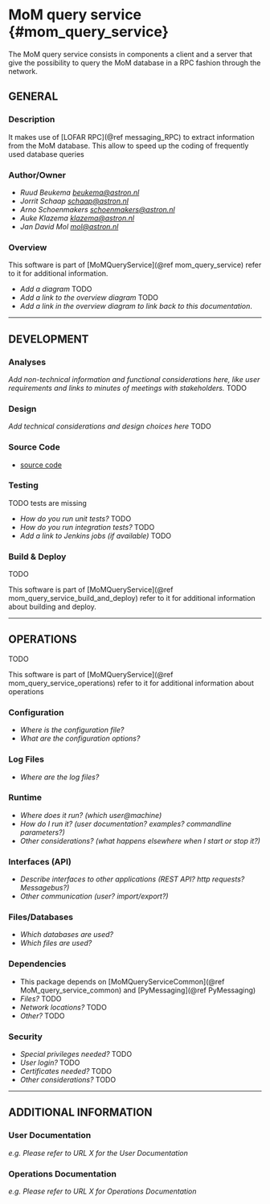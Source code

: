 # MoM query service {#mom_query_service}

The MoM query service consists in components a client and a server that give the possibility to
query the MoM database in a RPC fashion through the network.


## GENERAL

### Description
It makes use of [LOFAR RPC](@ref messaging_RPC) to extract information from the MoM database.
This allow to speed up the coding of frequently used database queries

### Author/Owner
- *Ruud Beukema <beukema@astron.nl>*
- *Jorrit Schaap <schaap@astron.nl>*
- *Arno Schoenmakers <schoenmakers@astron.nl>*
- *Auke Klazema <klazema@astron.nl>*
- *Jan David Mol <mol@astron.nl>*

### Overview
This software is part of [MoMQueryService](@ref mom_query_service) refer to it for additional information.
- *Add a diagram* TODO
- *Add a link to the overview diagram* TODO
- *Add a link in the overview diagram to link back to this documentation*.

- - -

## DEVELOPMENT

### Analyses
*Add non-technical information and functional considerations here, like user requirements and links to minutes of 
meetings with stakeholders.* TODO

### Design
*Add technical considerations and design choices here* TODO

### Source Code
- [source code](https://svn.astron.nl/LOFAR/trunk/SAS/MoM/MoMQueryService/MoMQueryServiceClient/)


### Testing
TODO tests are missing 
- *How do you run unit tests?* TODO
- *How do you run integration tests?* TODO
- *Add a link to Jenkins jobs (if available)* TODO

### Build & Deploy
TODO

This software is part of [MoMQueryService](@ref mom_query_service_build_and_deploy) refer to it for additional
information about building and deploy.

- - -
## OPERATIONS
TODO

This software is part of [MoMQueryService](@ref mom_query_service_operations) refer to it for additional
information about operations
### Configuration
- *Where is the configuration file?*
- *What are the configuration options?*

### Log Files
- *Where are the log files?*

### Runtime
- *Where does it run? (which user@machine)*
- *How do I run it? (user documentation? examples? commandline parameters?)*
- *Other considerations? (what happens elsewhere when I start or stop it?)*

### Interfaces (API)
- *Describe interfaces to other applications (REST API? http requests? Messagebus?)* 
- *Other communication (user? import/export?)*

### Files/Databases
- *Which databases are used?*
- *Which files are used?*

### Dependencies
- This package depends on [MoMQueryServiceCommon](@ref MoM_query_service_common) and [PyMessaging](@ref PyMessaging)
- *Files?* TODO
- *Network locations?* TODO
- *Other?* TODO

### Security
- *Special privileges needed?* TODO
- *User login?* TODO
- *Certificates needed?* TODO
- *Other considerations?* TODO

- - -

## ADDITIONAL INFORMATION

### User Documentation

*e.g. Please refer to URL X for the User Documentation*

### Operations Documentation

*e.g. Please refer to URL X for Operations Documentation*